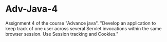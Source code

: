 # Adv-Java-4
Assignment 4 of the course "Advance java". 
"Develop an application to keep track of one user across several Servlet invocations within the same browser session. Use Session tracking and Cookies."
